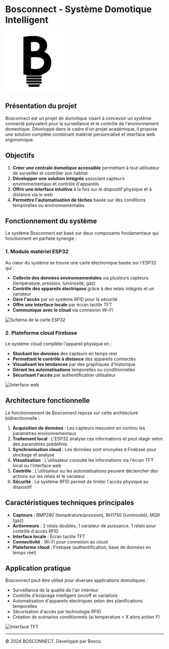 # Bosconnect - Système Domotique Intelligent

![Logo Bosconnect](docs/logo_bosconnect.png)

## Présentation du projet

Bosconnect est un projet de domotique visant à concevoir un système connecté polyvalent pour la surveillance et le contrôle de l'environnement domestique. Développé dans le cadre d'un projet académique, il propose une solution complète combinant matériel personnalisé et interface web ergonomique.

## Objectifs

1. **Créer une centrale domotique accessible** permettant à tout utilisateur de surveiller et contrôler son habitat
2. **Développer une solution intégrée** associant capteurs environnementaux et contrôle d'appareils
3. **Offrir une interface intuitive** à la fois sur le dispositif physique et à distance via le web
4. **Permettre l'automatisation de tâches** basée sur des conditions temporelles ou environnementales

## Fonctionnement du système

Le système Bosconnect est basé sur deux composants fondamentaux qui fonctionnent en parfaite synergie :

### 1. Module matériel ESP32

Au cœur du système se trouve une carte électronique basée sur l'ESP32 qui :
- **Collecte des données environnementales** via plusieurs capteurs (température, pression, luminosité, gaz)
- **Contrôle des appareils électriques** grâce à des relais intégrés et un variateur
- **Gère l'accès** par un système RFID pour la sécurité
- **Offre une interface locale** par écran tactile TFT
- **Communique avec le cloud** via connexion Wi-Fi

![Schéma de la carte ESP32](docs/esp32_diagram.png)

### 2. Plateforme cloud Firebase

Le système cloud complète l'appareil physique en :
- **Stockant les données** des capteurs en temps réel
- **Permettant le contrôle à distance** des appareils connectés
- **Visualisant les tendances** par des graphiques d'historique
- **Gérant les automatisations** temporelles ou conditionnelles
- **Sécurisant l'accès** par authentification utilisateur

![Interface web](docs/web_interface.png)

## Architecture fonctionnelle

Le fonctionnement de Bosconnect repose sur cette architecture bidirectionnelle :

1. **Acquisition de données** : Les capteurs mesurent en continu les paramètres environnementaux
2. **Traitement local** : L'ESP32 analyse ces informations et peut réagir selon des paramètres prédéfinis
3. **Synchronisation cloud** : Les données sont envoyées à Firebase pour stockage et analyse
4. **Visualisation** : L'utilisateur consulte les informations via l'écran TFT local ou l'interface web
5. **Contrôle** : L'utilisateur ou les automatisations peuvent déclencher des actions sur les relais et le variateur
6. **Sécurité** : Le système RFID permet de limiter l'accès physique au dispositif

## Caractéristiques techniques principales

- **Capteurs** : BMP280 (température/pression), BH1750 (luminosité), MQ9 (gaz)
- **Actionneurs** : 2 relais doubles, 1 variateur de puissance, 1 relais pour contrôle d'accès RFID
- **Interface locale** : Écran tactile TFT
- **Connectivité** : Wi-Fi pour connexion au cloud
- **Plateforme cloud** : Firebase (authentification, base de données en temps réel)

## Application pratique

Bosconnect peut être utilisé pour diverses applications domotiques :
- Surveillance de la qualité de l'air intérieur
- Contrôle d'éclairage intelligent (on/off et variation)
- Automatisation d'appareils électriques selon des planifications temporelles
- Sécurisation d'accès par technologie RFID
- Création de scénarios conditionnels (si température > X alors action Y)

![Interface TFT](docs/tft_interface.png)

---

© 2024 BOSCONNECT. Développé par Bosco.

